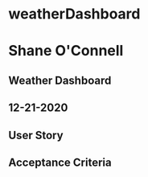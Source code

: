 # weatherDashboard
# Shane O'Connell
## Weather Dashboard
## 12-21-2020

## User Story


## Acceptance Criteria



